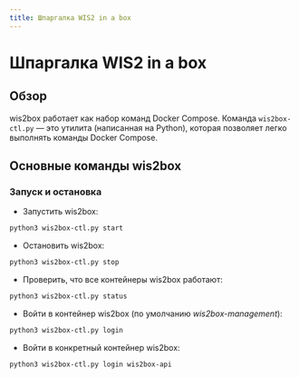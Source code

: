 ```yaml
---
title: Шпаргалка WIS2 in a box
---
```


# Шпаргалка WIS2 in a box

## Обзор

wis2box работает как набор команд Docker Compose. Команда ``wis2box-ctl.py`` — это утилита
(написанная на Python), которая позволяет легко выполнять команды Docker Compose.

## Основные команды wis2box

### Запуск и остановка

* Запустить wis2box:

```bash
python3 wis2box-ctl.py start
```

* Остановить wis2box:

```bash
python3 wis2box-ctl.py stop
```

* Проверить, что все контейнеры wis2box работают:

```bash
python3 wis2box-ctl.py status
```

* Войти в контейнер wis2box (по умолчанию *wis2box-management*):

```bash
python3 wis2box-ctl.py login
```

* Войти в конкретный контейнер wis2box:

```bash
python3 wis2box-ctl.py login wis2box-api
```
